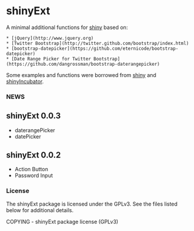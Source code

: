 shinyExt
========================================================

A minimal additional functions for [shiny](https://github.com/rstudio/shiny) based on:

	* [jQuery](http://www.jquery.org) 
	* [Twitter Bootstrap](http://twitter.github.com/bootstrap/index.html)
	* [bootstrap-datepicker](https://github.com/eternicode/bootstrap-datepicker)
	* [Date Range Picker for Twitter Bootstrap](https://github.com/dangrossman/bootstrap-daterangepicker)

Some examples and functions were borrowed from [shiny](https://github.com/rstudio/shiny) and [shinyIncubator](https://github.com/rstudio/shiny-incubator).


### NEWS

shinyExt 0.0.3
--------------------------------------------------------------------------------

* daterangePicker
* datePicker

shinyExt 0.0.2
--------------------------------------------------------------------------------

* Action Button
* Password Input

### License
The shinyExt package is licensed under the GPLv3. See the files listed below for additional details.

COPYING - shinyExt package license (GPLv3)
